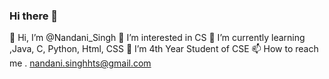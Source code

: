 ### Hi there 👋



👋 Hi, I’m @Nandani_Singh
👀 I’m interested in CS
🌱 I’m currently learning ,Java, C, Python, Html, CSS
💞️ I’m 4th Year Student of CSE
📫 How to reach me . nandani.singhhts@gmail.com

